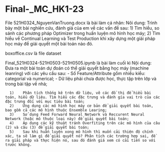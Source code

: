 # Final-_MC_HK1-23

File 521H0324_NguyenVanTruong.docx là bài làm cá nhân:
Nôi dung:
  Trình bày một bài nghiên cứu, đánh giá của em về các vấn đề sau:
    1)	 Tìm hiểu, so sánh các phương pháp Optimizer trong huấn luyện mô hình học máy;
    2)	Tìm hiểu về Continual Learning và Test Production khi xây dựng một giải pháp học máy để giải quyết một bài toán nào đó.

  boxoffice.csv là file dataset
  
  Final_521H0324-521H0503-521H0505.ipynb là bài làm cuối kì
  Nội dung:
    Đưa ra một bài toán dự đoán có thể giải quyết bằng học máy (machine leanring) với các yêu cầu sau:
      -	Số Feature/Attribute gồm nhiều kiểu: categorial và numerical;
      -	Dữ liệu phải chưa được học, thực tập trên lớp và trong bài tập về nhà;

      1)	Phân tích thống kê trên dữ liệu, vẽ các đồ thị để hiểu bài toán, hiểu dữ liệu. Tìm hiểu các đặc trưng và đánh gía vai trò của các            đặc trưng đối với mục tiêu bài toán;
      2)	Ứng dụng các mô hình học máy cơ bản để giải quyết bài toán, bao gồm cả các mô hình thuộc Ensemble Learing;
      3)	Sử dụng Feed Forward Neural Network và Reccurent Neural Network (hoặc mô thuộc loại này) để giải quyết bài toán;
      4)	Áp dụng các kỹ thuật tránh Overfiting trên các mô hình của câu (2) và câu (3) để giải quyết bài toán;
      5) 	Sau khi huấn luyện xong mô hình thì muốn cải thiện độ chính xác, ta sẽ làm gì để giải quyết nó? Phân tích các trường hợp sai, đề ra giải pháp và thực hiện nó, sau đó đánh giá xem có cải tiến so với trước không. 


